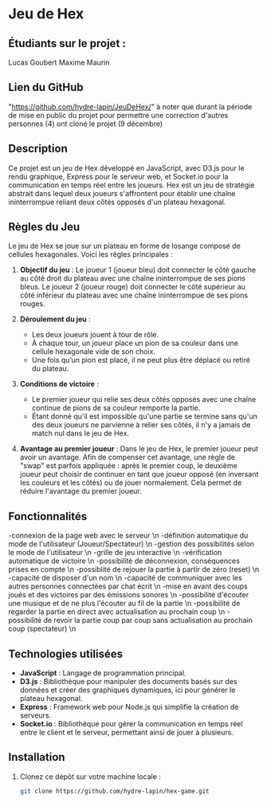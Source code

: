 # Jeu de Hex

## Étudiants sur le projet :
Lucas Goubert
Maxime Maurin

## Lien du GitHub
"https://github.com/hydre-lapin/JeuDeHex/"
à noter que durant la période de mise en public du projet pour permettre une correction d'autres personnes (4) ont cloné le projet (9 décembre)

## Description

Ce projet est un jeu de Hex développé en JavaScript, avec D3.js pour le rendu graphique, Express pour le serveur web, et Socket.io pour la communication en temps réel entre les joueurs. Hex est un jeu de stratégie abstrait dans lequel deux joueurs s'affrontent pour établir une chaîne ininterrompue reliant deux côtés opposés d'un plateau hexagonal.

## Règles du Jeu

Le jeu de Hex se joue sur un plateau en forme de losange composé de cellules hexagonales. Voici les règles principales :

1. **Objectif du jeu** : Le joueur 1 (joueur bleu) doit connecter le côté gauche au côté droit du plateau avec une chaîne ininterrompue de ses pions bleus. Le joueur 2 (joueur rouge) doit connecter le côté supérieur au côté inférieur du plateau avec une chaîne ininterrompue de ses pions rouges.

2. **Déroulement du jeu** :
   - Les deux joueurs jouent à tour de rôle.
   - À chaque tour, un joueur place un pion de sa couleur dans une cellule hexagonale vide de son choix.
   - Une fois qu’un pion est placé, il ne peut plus être déplacé ou retiré du plateau.

3. **Conditions de victoire** : 
   - Le premier joueur qui relie ses deux côtés opposés avec une chaîne continue de pions de sa couleur remporte la partie.
   - Étant donné qu'il est impossible qu'une partie se termine sans qu'un des deux joueurs ne parvienne à relier ses côtés, il n'y a jamais de match nul dans le jeu de Hex.

4. **Avantage au premier joueur** : Dans le jeu de Hex, le premier joueur peut avoir un avantage. Afin de compenser cet avantage, une règle de "swap" est parfois appliquée : après le premier coup, le deuxième joueur peut choisir de continuer en tant que joueur opposé (en inversant les couleurs et les côtés) ou de jouer normalement. Cela permet de réduire l'avantage du premier joueur.

## Fonctionnalités 

-connexion de la page web avec le serveur \n
-définition automatique du mode de l'utilisateur (Joueur/Spectateur) \n
-gestion des possibilités selon le mode de l'utilisateur \n
-grille de jeu interactive \n
-vérification automatique de victoire \n
-possibilité de déconnexion, conséquences prises en compte \n
-possiblité de rejouer la partie à partir de zéro (reset) \n
-capacité de disposer d'un nom \n
-capacité de communiquer avec les autres personnes connectées par chat écrit \n
-mise en avant des coups joués et des victoires par des émissions sonores \n
-possibilité d'écouter une musique et de ne plus l'écouter au fil de la partie \n
-possibilité de regarder la partie en direct avec actualisation au prochain coup \n
-possibilité de revoir la partie coup par coup sans actualisation au prochain coup (spectateur) \n




## Technologies utilisées

- **JavaScript** : Langage de programmation principal.
- **D3.js** : Bibliothèque pour manipuler des documents basés sur des données et créer des graphiques dynamiques, ici pour générer le plateau hexagonal.
- **Express** : Framework web pour Node.js qui simplifie la création de serveurs.
- **Socket.io** : Bibliothèque pour gérer la communication en temps réel entre le client et le serveur, permettant ainsi de jouer à plusieurs.

## Installation

1. Clonez ce dépôt sur votre machine locale :
   ```bash
   git clone https://github.com/hydre-lapin/hex-game.git

